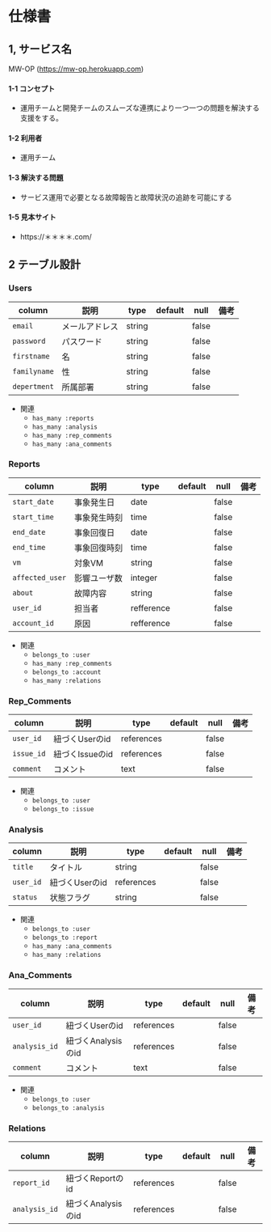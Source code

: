 # 仕様書
## 1, サービス名
MW-OP (https://mw-op.herokuapp.com)

#### 1-1 コンセプト
- 運用チームと開発チームのスムーズな連携により一つ一つの問題を解決する支援をする。

#### 1-2 利用者
- 運用チーム

#### 1-3 解決する問題
- サービス運用で必要となる故障報告と故障状況の追跡を可能にする

#### 1-5 見本サイト
- https://＊＊＊＊.com/


## 2 テーブル設計

### Users

|column|説明|type|default|null|備考|
|---|---|---|---|---|---|
| `email` | メールアドレス | string | | false | |
| `password` | パスワード | string | | false | |
| `firstname` | 名 | string |  | false | |
| `familyname` | 性 | string |  | false | |
| `depertment` | 所属部署 | string | | false | |

- 関連
  - `has_many :reports`
  - `has_many :analysis`
  - `has_many :rep_comments`
  - `has_many :ana_comments`


### Reports

| column | 説明 | type | default | null | 備考 |
|---|---|---|---|---|---|
| `start_date` | 事象発生日 | date | | false | |
| `start_time` | 事象発生時刻 | time | | false | |
| `end_date` | 事象回復日 | date | | false | |
| `end_time` | 事象回復時刻 | time | | false | |
| `vm` | 対象VM | string | | false | |
| `affected_user` | 影響ユーザ数 | integer | | false | |
| `about` | 故障内容 | string | | false | |
| `user_id` | 担当者 | refference | | false | |
| `account_id` | 原因 | refference | | false | |

- 関連
  - `belongs_to :user`
  - `has_many :rep_comments`
  - `belongs_to :account`
  - `has_many :relations`

### Rep_Comments

| column | 説明 | type | default | null | 備考 |
|---|---|---|---|---|---|
| `user_id` | 紐づくUserのid | references | | false | |
| `issue_id` | 紐づくIssueのid | references | | false | |
| `comment` | コメント | text | | false | |

- 関連
  - `belongs_to :user`
  - `belongs_to :issue`


### Analysis

| column | 説明 | type | default | null | 備考 |
|---|---|---|---|---|---|
| `title` | タイトル | string | | false | |
| `user_id` | 紐づくUserのid | references | | false | |
| `status` | 状態フラグ | string | | false | |


- 関連
  - `belongs_to :user`
  - `belongs_to :report`
  - `has_many :ana_comments`
  - `has_many :relations`


### Ana_Comments

| column | 説明 | type | default | null | 備考 |
|---|---|---|---|---|---|
| `user_id` | 紐づくUserのid | references | | false | |
| `analysis_id` | 紐づくAnalysisのid | references | | false | |
| `comment` | コメント | text | | false | |

- 関連
  - `belongs_to :user`
  - `belongs_to :analysis`

### Relations

| column | 説明 | type | default | null | 備考 |
|---|---|---|---|---|---|
| `report_id` | 紐づくReportのid | references | | false | |
| `analysis_id` | 紐づくAnalysisのid | references | | false | |

